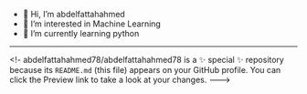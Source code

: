 - 👋 Hi, I’m abdelfattahahmed
- 👀 I’m interested in Machine Learning 
- 🌱 I’m currently learning python
- ---------------------------------------
<!-
abdelfattahahmed78/abdelfattahahmed78 is a ✨ special ✨ repository because its `README.md` (this file) appears on your GitHub profile.
You can click the Preview link to take a look at your changes.
--->
